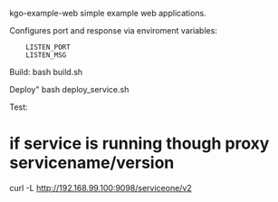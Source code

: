 kgo-example-web simple example web applications.

Configures port and response via enviroment variables:

        LISTEN_PORT
        LISTEN_MSG
Build:
  bash build.sh

Deploy"
  bash deploy_service.sh

Test:
  # if service is running though proxy servicename/version
  curl -L  http://192.168.99.100:9098/serviceone/v2
